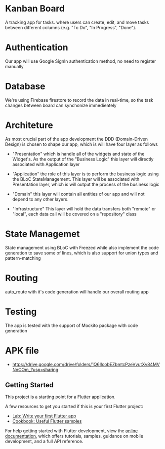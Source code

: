 # Kanban Board

A tracking app for tasks.
where users can create, edit, and move tasks between different columns (e.g. "To Do", "In Progress", "Done").

# Authentication
Our app will use Google SignIn authentication method, no need to register manually

# Database
We're using Firebase firestore to record the data in real-time, so the task changes between board can synchonize immedieately

# Architeture
As most crucial part of the app development the DDD (Domain-Driven Design) is chosen to shape our app, which is will have four layer as follows
- "Presentation"
    which is handle all of the widgets and state of the Widget's.
    As the output of the "Business Logic" this layer will directly associated with Application layer 

- "Application"
    the role of this layer is to perform the business logic using the BLoC StateManagement.
    This layer will be associated with Presentation layer, which is will output the process of the business logic

- "Domain"
    this layer will contain all entities of our app and will not depend to any other layers.

- "Infrastructure"
    This layer will hold the data transfers both "remote" or "local", each data call will be covered on a "repository" class

# State Managemet
State management using BLoC with Freezed while also implement the code generation to save some of lines, which is also support
for union types and pattern-matching

# Routing
auto_route with it's code generation will handle our overall routing app

# Testing
The app is tested with the support of Mockito package with code generation

# APK file
- https://drive.google.com/drive/folders/1Q6IlcobEZbmtcPzeVvutXv84MVNnCOm_?usp=sharing

## Getting Started

This project is a starting point for a Flutter application.

A few resources to get you started if this is your first Flutter project:

- [Lab: Write your first Flutter app](https://docs.flutter.dev/get-started/codelab)
- [Cookbook: Useful Flutter samples](https://docs.flutter.dev/cookbook)

For help getting started with Flutter development, view the
[online documentation](https://docs.flutter.dev/), which offers tutorials,
samples, guidance on mobile development, and a full API reference.
